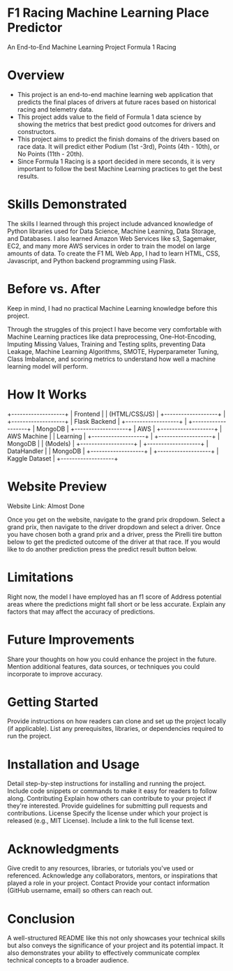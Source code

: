 # F1 Racing Machine Learning Place Predictor

 An End-to-End Machine Learning Project Formula 1 Racing

# Overview
- This project is an end-to-end machine learning web application that predicts the final places of drivers at future races based on historical racing and telemetry data.
- This project adds value to the field of Formula 1 data science by showing the metrics that best predict good outcomes for drivers and constructors.
- This project aims to predict the finish domains of the drivers based on race data. It will predict either Podium (1st -3rd), Points (4th - 10th), or No Points (11th - 20th). 
- Since Formula 1 Racing is a sport decided in mere seconds, it is very important to follow the best Machine Learning practices to get the best results.

# Skills Demonstrated
The skills I learned through this project include advanced knowledge of Python libraries used for Data Science, Machine Learning, Data Storage, and Databases. I also learned Amazon Web Services like s3, Sagemaker, EC2, and many more AWS services in order to train the model on large amounts of data. To create the F1 ML Web App, I had to learn HTML, CSS, Javascript, and Python backend programming using Flask. 

# Before vs. After
Keep in mind, I had no practical Machine Learning knowledge before this project. 

Through the struggles of this project I have become very comfortable with Machine Learning practices like data preprocessing, One-Hot-Encoding, Imputing Missing Values, Training and Testing splits, preventing Data Leakage, Machine Learning Algorithms, SMOTE, Hyperparameter Tuning, Class Imbalance, and scoring metrics to understand how well a machine learning model will perform. 

# How It Works
   +-------------------+
   |    Frontend       |
   | (HTML/CSS/JS)     |
   +-------------------+
          |
   +-------------------+
   | Flask Backend     |
   +-------------------+
          |
   +-------------------+
   |   MongoDB         |
   +-------------------+
          |
        AWS
          |
   +-------------------+
   |   AWS Machine     |
   |   Learning        |
   +-------------------+
          |
   +-------------------+
   |   MongoDB         |
   |   (Models)        |
   +-------------------+
          |
   +-------------------+
   |   DataHandler     |
   |    MongoDB        |
   +-------------------+
          |
   +-------------------+
   | Kaggle Dataset    |
   +-------------------+

# Website Preview
Website Link: Almost Done

Once you get on the website, navigate to the grand prix dropdown. Select a grand prix, then navigate to the driver dropdown and select a driver.
Once you have chosen both a grand prix and a driver, press the Pirelli tire button below to get the predicted outcome of the driver at that race. If you would like to do another prediction press the predict result button below. 

# Limitations
Right now, the model I have employed has an f1 score of 
Address potential areas where the predictions might fall short or be less accurate.
Explain any factors that may affect the accuracy of predictions.
# Future Improvements
Share your thoughts on how you could enhance the project in the future.
Mention additional features, data sources, or techniques you could incorporate to improve accuracy.
# Getting Started
Provide instructions on how readers can clone and set up the project locally (if applicable).
List any prerequisites, libraries, or dependencies required to run the project.
# Installation and Usage
Detail step-by-step instructions for installing and running the project.
Include code snippets or commands to make it easy for readers to follow along.
Contributing
Explain how others can contribute to your project if they're interested.
Provide guidelines for submitting pull requests and contributions.
License
Specify the license under which your project is released (e.g., MIT License).
Include a link to the full license text.
# Acknowledgments
Give credit to any resources, libraries, or tutorials you've used or referenced.
Acknowledge any collaborators, mentors, or inspirations that played a role in your project.
Contact
Provide your contact information (GitHub username, email) so others can reach out.
# Conclusion
A well-structured README like this not only showcases your technical skills but also conveys the significance of your project and its potential impact. It also demonstrates your ability to effectively communicate complex technical concepts to a broader audience.

